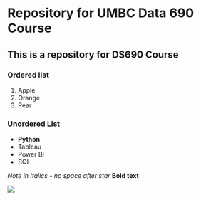 # Repository for UMBC Data 690 Course

## This is a repository for DS690 Course

### Ordered list

1. Apple
2. Orange
3. Pear
 
### Unordered List

 - **Python**
 - Tableau
 - Power BI
 - SQL

*Note in Italics  - no space after star*
**Bold text**

![](Python.jpeg)
 




